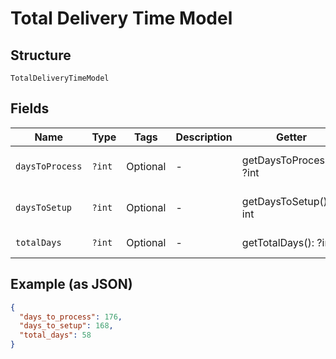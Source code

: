 
# Total Delivery Time Model

## Structure

`TotalDeliveryTimeModel`

## Fields

| Name | Type | Tags | Description | Getter | Setter |
|  --- | --- | --- | --- | --- | --- |
| `daysToProcess` | `?int` | Optional | - | getDaysToProcess(): ?int | setDaysToProcess(?int daysToProcess): void |
| `daysToSetup` | `?int` | Optional | - | getDaysToSetup(): ?int | setDaysToSetup(?int daysToSetup): void |
| `totalDays` | `?int` | Optional | - | getTotalDays(): ?int | setTotalDays(?int totalDays): void |

## Example (as JSON)

```json
{
  "days_to_process": 176,
  "days_to_setup": 168,
  "total_days": 58
}
```

